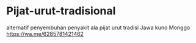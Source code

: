 # Pijat-urut-tradisional
alternatif penyembuhan penyakit  ala pijat urut tradisi Jawa kuno 
Monggo https://wa.me/6285781421462
